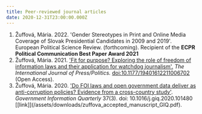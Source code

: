 ```yaml
---
title: Peer-reviewed journal articles
date: 2020-12-31T23:00:00.000Z
---
```

1. Žuffová, Mária. 2022. 'Gender Stereotypes in Print and Online Media Coverage of Slovak Presidential Candidates in 2009 and 2019﻿'. European Political Science Review. (forthcoming). Recipient of the **ECPR Political Communication Best Paper Award 2021**
2. Žuffová, Mária. 2021. ['Fit for purpose? Exploring the role of freedom of information laws and their application for watchdog journalism'.](https://journals.sagepub.com/doi/full/10.1177/19401612211006702) *The International Journal of Press/Politics.* [doi:10.1177/19401612211006702](/assets/downloads/2021-Zuffova-IJPP.pdf) (Open Access).
3. Žuffová, Mária. 2020. ['Do FOI laws and open government data deliver as anti-corruption policies? Evidence from a cross-country study'](https://www.sciencedirect.com/science/article/pii/S0740624X1930560X). *Government Information Quarterly* 37(3). doi: 10.1016/j.giq.2020.101480 \[[link]](/assets/downloads/zuffova_accepted_manuscript_GIQ.pdf).